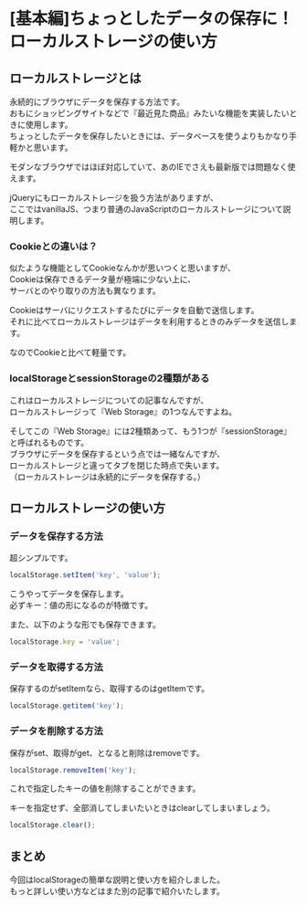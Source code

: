 # [基本編]ちょっとしたデータの保存に！ローカルストレージの使い方  

## ローカルストレージとは  
永続的にブラウザにデータを保存する方法です。  
おもにショッピングサイトなどで『最近見た商品』みたいな機能を実装したいときに使用します。  
ちょっとしたデータを保存したいときには、データベースを使うよりもかなり手軽かと思います。  

モダンなブラウザではほぼ対応していて、あのIEでさえも最新版では問題なく使えます。  

jQueryにもローカルストレージを扱う方法がありますが、  
ここではvanillaJS、つまり普通のJavaScriptのローカルストレージについて説明します。  

### Cookieとの違いは？  
似たような機能としてCookieなんかが思いつくと思いますが、  
Cookieは保存できるデータ量が極端に少ない上に、  
サーバとのやり取りの方法も異なります。  

Cookieはサーバにリクエストするたびにデータを自動で送信します。  
それに比べてローカルストレージはデータを利用するときのみデータを送信します。  

なのでCookieと比べて軽量です。  

### localStorageとsessionStorageの2種類がある  
これはローカルストレージについての記事なんですが、  
ローカルストレージって『Web Storage』の1つなんですよね。  

そしてこの『Web Storage』には2種類あって、もう1つが『sessionStorage』と呼ばれるものです。  
ブラウザにデータを保存するという点では一緒なんですが、  
ローカルストレージと違ってタブを閉じた時点で失います。  
（ローカルストレージは永続的にデータを保存する。）  

## ローカルストレージの使い方  

### データを保存する方法  
超シンプルです。  
```js
localStorage.setItem('key', 'value');
```
こうやってデータを保存します。  
必ずキー：値の形になるのが特徴です。  

また、以下のような形でも保存できます。  

```js
localStorage.key = 'value';
```

### データを取得する方法  
保存するのがsetItemなら、取得するのはgetItemです。  
```js
localStorage.getitem('key');
```

### データを削除する方法  
保存がset、取得がget、となると削除はremoveです。  
```js
localStorage.removeItem('key');
```
これで指定したキーの値を削除することができます。  

キーを指定せず、全部消してしまいたいときはclearしてしまいましょう。  
```js
localStorage.clear();
```

## まとめ  
今回はlocalStorageの簡単な説明と使い方を紹介しました。  
もっと詳しい使い方などはまた別の記事で紹介いたします。  